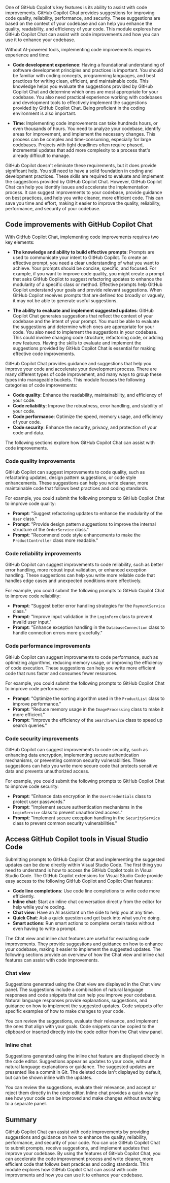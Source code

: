 One of GitHub Copilot's key features is its ability to assist with code improvements. GitHub Copilot Chat provides suggestions for improving code quality, reliability, performance, and security. These suggestions are based on the context of your codebase and can help you enhance the quality, readability, and efficiency of your code. This module explores how GitHub Copilot Chat can assist with code improvements and how you can use it to enhance your codebase.

Without AI-powered tools, implementing code improvements requires experience and time:

- **Code development experience**: Having a foundational understanding of software development principles and practices is important. You should be familiar with coding concepts, programming languages, and best practices for writing clean, efficient, and maintainable code. This knowledge helps you evaluate the suggestions provided by GitHub Copilot Chat and determine which ones are most appropriate for your codebase. You also need practical experience working with codebases and development tools to effectively implement the suggestions provided by GitHub Copilot Chat. Being proficient in the coding environment is also important.

- **Time**: Implementing code improvements can take hundreds hours, or even thousands of hours. You need to analyze your codebase, identify areas for improvement, and implement the necessary changes. This process can be complex and time-consuming, especially for large codebases. Projects with tight deadlines often require phased, incremental updates that add more complexity to a process that's already difficult to manage.

GitHub Copilot doesn't eliminate these requirements, but it does provide significant help. You still need to have a solid foundation in coding and development practices. These skills are required to evaluate and implement the suggestions provided by GitHub Copilot Chat. However, GitHub Copilot Chat can help you identify issues and accelerate the implementation process. It can suggest improvements to your codebase, provide guidance on best practices, and help you write cleaner, more efficient code. This can save you time and effort, making it easier to improve the quality, reliability, performance, and security of your codebase.

## Code improvements with GitHub Copilot Chat

With GitHub Copilot Chat, implementing code improvements requires two key elements:

- **The knowledge and ability to build effective prompts**: Prompts are used to communicate your intent to GitHub Copilot. To create an effective prompt, you need a clear understanding of what you want to achieve. Your prompts should be concise, specific, and focused. For example, if you want to improve code quality, you might create a prompt that asks GitHub Copilot to suggest refactoring updates to enhance the modularity of a specific class or method. Effective prompts help GitHub Copilot understand your goals and provide relevant suggestions. When GitHub Copilot receives prompts that are defined too broadly or vaguely, it may not be able to generate useful suggestions.

- **The ability to evaluate and implement suggested updates**: GitHub Copilot Chat generates suggestions that reflect the context of your codebase and the intent of your prompt. You must be able to evaluate the suggestions and determine which ones are appropriate for your code. You also need to implement the suggestions in your codebase. This could involve changing code structure, refactoring code, or adding new features. Having the skills to evaluate and implement the suggestions provided by GitHub Copilot Chat is essential for making effective code improvements.

GitHub Copilot Chat provides guidance and suggestions that help you improve your code and accelerate your development process. There are many different types of code improvement, and many ways to group these types into manageable buckets. This module focuses the following categories of code improvements:

- **Code quality**: Enhance the readability, maintainability, and efficiency of your code.
- **Code reliability**: Improve the robustness, error handling, and stability of your code.
- **Code performance**: Optimize the speed, memory usage, and efficiency of your code.
- **Code security**: Enhance the security, privacy, and protection of your code and data.

The following sections explore how GitHub Copilot Chat can assist with code improvements.

### Code quality improvements

GitHub Copilot can suggest improvements to code quality, such as refactoring updates, design pattern suggestions, or code style enhancements. These suggestions can help you write cleaner, more maintainable code that follows best practices and coding standards.

For example, you could submit the following prompts to GitHub Copilot Chat to improve code quality:

- **Prompt**: "Suggest refactoring updates to enhance the modularity of the `User` class."
- **Prompt**: "Provide design pattern suggestions to improve the internal structure of the `OrderService` class."
- **Prompt**: "Recommend code style enhancements to make the `ProductController` class more readable."

### Code reliability improvements

GitHub Copilot can suggest improvements to code reliability, such as better error handling, more robust input validation, or enhanced exception handling. These suggestions can help you write more reliable code that handles edge cases and unexpected conditions more effectively.

For example, you could submit the following prompts to GitHub Copilot Chat to improve code reliability:

- **Prompt**: "Suggest better error handling strategies for the `PaymentService` class."
- **Prompt**: "Improve input validation in the `LoginForm` class to prevent invalid user input."
- **Prompt**: "Enhance exception handling in the `DatabaseConnection` class to handle connection errors more gracefully."

### Code performance improvements

GitHub Copilot can suggest improvements to code performance, such as optimizing algorithms, reducing memory usage, or improving the efficiency of code execution. These suggestions can help you write more efficient code that runs faster and consumes fewer resources.

For example, you could submit the following prompts to GitHub Copilot Chat to improve code performance:

- **Prompt**: "Optimize the sorting algorithm used in the `ProductList` class to improve performance."
- **Prompt**: "Reduce memory usage in the `ImageProcessing` class to make it more efficient."
- **Prompt**: "Improve the efficiency of the `SearchService` class to speed up search queries."

### Code security improvements

GitHub Copilot can suggest improvements to code security, such as enhancing data encryption, implementing secure authentication mechanisms, or preventing common security vulnerabilities. These suggestions can help you write more secure code that protects sensitive data and prevents unauthorized access.

For example, you could submit the following prompts to GitHub Copilot Chat to improve code security:

- **Prompt**: "Enhance data encryption in the `UserCredentials` class to protect user passwords."
- **Prompt**: "Implement secure authentication mechanisms in the `LoginService` class to prevent unauthorized access."
- **Prompt**: "Implement secure exception handling in the `SecurityService` class to prevent common security vulnerabilities."

## Access GitHub Copilot tools in Visual Studio Code

Submitting prompts to GitHub Copilot Chat and implementing the suggested updates can be done directly within Visual Studio Code. The first thing you need to understand is how to access the GitHub Copilot tools in Visual Studio Code. The GitHub Copilot extensions for Visual Studio Code provide easy access to the following GitHub Copilot and Copilot Chat features:

- **Code line completions**: Use code line completions to write code more efficiently.
- **Inline chat**: Start an inline chat conversation directly from the editor for help while you're coding.
- **Chat view**: Have an AI assistant on the side to help you at any time.
- **Quick Chat**: Ask a quick question and get back into what you're doing.
- **Smart actions**: Run smart actions to complete certain tasks without even having to write a prompt.

The Chat view and inline chat features are useful for evaluating code improvements. They provide suggestions and guidance on how to enhance your codebase, making it easier to implement the suggested updates. The following sections provide an overview of how the Chat view and inline chat features can assist with code improvements.

### Chat view

Suggestions generated using the Chat view are displayed in the Chat view panel. The suggestions include a combination of natural language responses and code snippets that can help you improve your codebase. Natural language responses provide explanations, suggestions, and guidance on how to implement the suggested updates. Code snippets offer specific examples of how to make changes to your code.

You can review the suggestions, evaluate their relevance, and implement the ones that align with your goals. Code snippets can be copied to the clipboard or inserted directly into the code editor from the Chat view panel.

### Inline chat

Suggestions generated using the inline chat feature are displayed directly in the code editor. Suggestions appear as updates to your code, without natural language explanations or guidance. The suggested updates are presented like a commit in Git. The deleted code isn't displayed by default, but can be shown inline with the updates.

You can review the suggestions, evaluate their relevance, and accept or reject them directly in the code editor. Inline chat provides a quick way to see how your code can be improved and make changes without switching to a separate panel.

## Summary

GitHub Copilot Chat can assist with code improvements by providing suggestions and guidance on how to enhance the quality, reliability, performance, and security of your code. You can use GitHub Copilot Chat to submit prompts, receive suggestions, and implement updates that improve your codebase. By using the features of GitHub Copilot Chat, you can accelerate the code improvement process and write cleaner, more efficient code that follows best practices and coding standards. This module explores how GitHub Copilot Chat can assist with code improvements and how you can use it to enhance your codebase.
